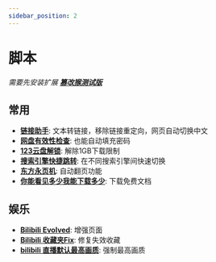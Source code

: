 ```yaml
---
sidebar_position: 2
---
```


# 脚本

*需要先安装扩展 **[篡改猴测试版](https://chromewebstore.google.com/detail/%E7%AF%A1%E6%94%B9%E7%8C%B4%E6%B5%8B%E8%AF%95%E7%89%88/gcalenpjmijncebpfijmoaglllgpjagf)***

## 常用

- **[链接助手](https://greasyfork.org/zh-CN/scripts/422773)**: 文本转链接，移除链接重定向，网页自动切换中文
- **[网盘有效性检查](https://greasyfork.org/zh-CN/scripts/439266)**: 也能自动填充密码
- **[123云盘解锁](https://greasyfork.org/zh-CN/scripts/519353)**: 解除1GB下载限制
- **[搜索引擎快捷跳转](https://greasyfork.org/zh-CN/scripts/27752)**: 在不同搜索引擎间快速切换
- **[东方永页机](https://greasyfork.org/zh-CN/scripts/438684)**: 自动翻页功能
- **[你能看见多少我能下载多少](https://greasyfork.org/zh-CN/scripts/486211)**: 下载免费文档

## 娱乐

- **[Bilibili Evolved](https://github.com/the1812/Bilibili-Evolved)**: 增强页面
- **[Bilibili 收藏夹Fix](https://greasyfork.org/zh-CN/scripts/489224)**: 修复失效收藏
- **[bilibili 直播默认最高画质](https://greasyfork.org/zh-CN/scripts/441090)**: 强制最高画质